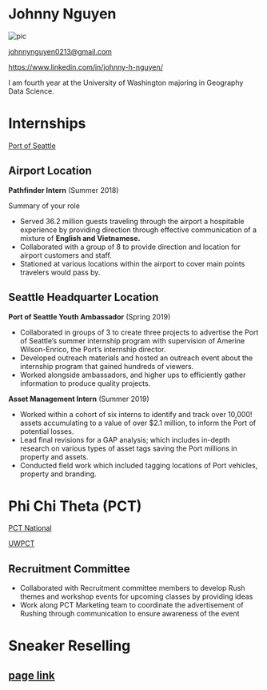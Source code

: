 # Johnny Nguyen

![pic](IMG_1707.HEIC)


johnnynguyen0213@gmail.com

https://www.linkedin.com/in/johnny-h-nguyen/

I am fourth year at the University of Washington majoring in Geography Data Science. 


# Internships
[Port of Seattle](https://www.portseattle.org)

## Airport Location

**Pathfinder Intern** (Summer 2018)

Summary of your role

- Served 36.2 million guests traveling through the airport a hospitable experience by providing direction through effective communication of a mixture of **English and Vietnamese.**
- Collaborated with a group of 8 to provide direction and location for airport customers and staff.
- Stationed at various locations within the airport to cover main points travelers would pass by.

## Seattle Headquarter Location

**Port of Seattle Youth Ambassador** (Spring 2019)

- Collaborated in groups of 3 to create three projects to advertise the Port of Seattle’s summer internship program with supervision of Amerine Wilson-Enrico, the Port’s internship director.
- Developed outreach materials and hosted an outreach event about the internship program that gained hundreds of viewers.
- Worked alongside ambassadors, and higher ups to efficiently gather information to produce quality projects.

**Asset Management Intern** (Summer 2019)

- Worked within a cohort of six interns to identify and track over 10,000!
 assets accumulating to a value of over $2.1 million, to inform the Port of potential losses.
- Lead final revisions for a GAP  analysis; which includes in-depth research on various types of asset tags saving the Port millions in property and assets.
- Conducted field work which included tagging locations of Port vehicles, property and branding.

# Phi Chi Theta (PCT)

[PCT National](https://phichitheta.org)

[UWPCT](https://www.uwpct.com)

## Recruitment Committee

- Collaborated with Recruitment committee members to develop Rush themes and workshop events for upcoming classes by providing ideas
- Work along PCT Marketing team to coordinate the advertisement of Rushing through communication to ensure awareness of the event

# Sneaker Reselling

## [page link](https://www.instagram.com/deluxe_kick/)
